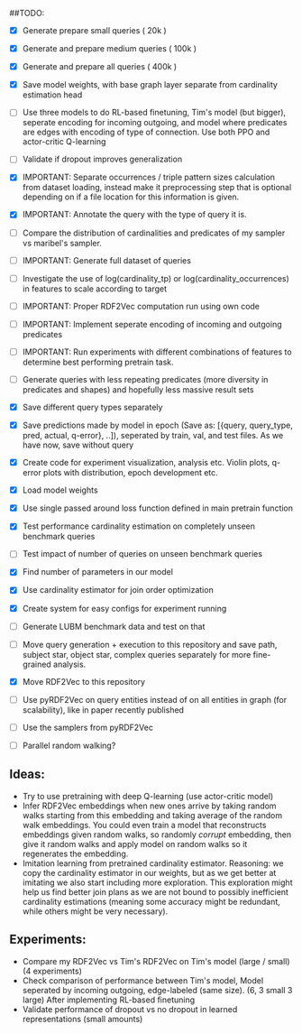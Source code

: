 ##TODO:

- [x] Generate prepare small queries ( 20k )
- [x] Generate and prepare medium queries ( 100k )
- [x] Generate and prepare all queries ( 400k )
- [x] Save model weights, with base graph layer separate from cardinality estimation head
- [ ] Use three models to do RL-based finetuning, Tim's model (but bigger), seperate encoding for incoming outgoing, and
  model where predicates are edges with encoding of type of connection. Use both PPO and actor-critic Q-learning 
- [ ] Validate if dropout improves generalization
- [x] IMPORTANT: Separate occurrences / triple pattern sizes calculation from dataset loading, instead make it preprocessing step that is optional depending on if a file location for this information is given.
- [x] IMPORTANT: Annotate the query with the type of query it is.
- [ ] Compare the distribution of cardinalities and predicates of my sampler vs maribel's sampler.
- [ ] IMPORTANT: Generate full dataset of queries
- [ ] Investigate the use of log(cardinality_tp) or log(cardinality_occurrences) in features to scale according to target
- [ ] IMPORTANT: Proper RDF2Vec computation run using own code
- [ ] IMPORTANT: Implement seperate encoding of incoming and outgoing predicates
- [ ] IMPORTANT: Run experiments with different combinations of features to determine best performing pretrain task.
- [ ] Generate queries with less repeating predicates (more diversity in predicates and shapes) and hopefully less massive result sets
- [x] Save different query types separately

- [x] Save predictions made by model in epoch (Save as: [{query, query_type, pred, actual, q-error}, ..]), seperated by train, 
val, and test files. As we have now, save without query 
- [x] Create code for experiment visualization, analysis etc. Violin plots, q-error plots with distribution, epoch development etc.
- [x] Load model weights
- [x] Use single passed around loss function defined in main pretrain function
- [x] Test performance cardinality estimation on completely unseen benchmark queries
- [ ] Test impact of number of queries on unseen benchmark queries
- [x] Find number of parameters in our model
- [x] Use cardinality estimator for join order optimization
- [x] Create system for easy configs for experiment running
- [ ] Generate LUBM benchmark data and test on that
- [ ] Move query generation + execution to this repository and save path, subject star, object star, complex queries separately for more fine-grained analysis.
- [x] Move RDF2Vec to this repository
- [ ] Use pyRDF2Vec on query entities instead of on all entities in graph (for scalability), like in paper recently published
- [ ] Use the samplers from pyRDF2Vec
- [ ] Parallel random walking?

## Ideas:

- Try to use pretraining with deep Q-learning (use actor-critic model)
- Infer RDF2Vec embeddings when new ones arrive by taking random walks starting from this embedding and taking average of the random walk embeddings.
You could even train a model that reconstructs embeddings given random walks, so randomly _corrupt_ embedding, then give it random walks and apply model on random walks so it regenerates the embedding.
- Imitation learning from pretrained cardinality estimator. Reasoning: we copy the cardinality estimator in our weights, but as we get better at imitating we also start including more exploration.
  This exploration might help us find better join plans as we are not bound to possibly inefficient cardinality estimations
  (meaning some accuracy might be redundant, while others might be very necessary).

## Experiments:
- Compare my RDF2Vec vs Tim's RDF2Vec on Tim's model (large / small) (4 experiments)
- Check comparison of performance between Tim's model, Model seperated by incoming outgoing, edge-labeled (same size). 
(6, 3 small 3 large)
After implementing RL-based finetuning
- Validate performance of dropout vs no dropout in learned representations (small amounts)